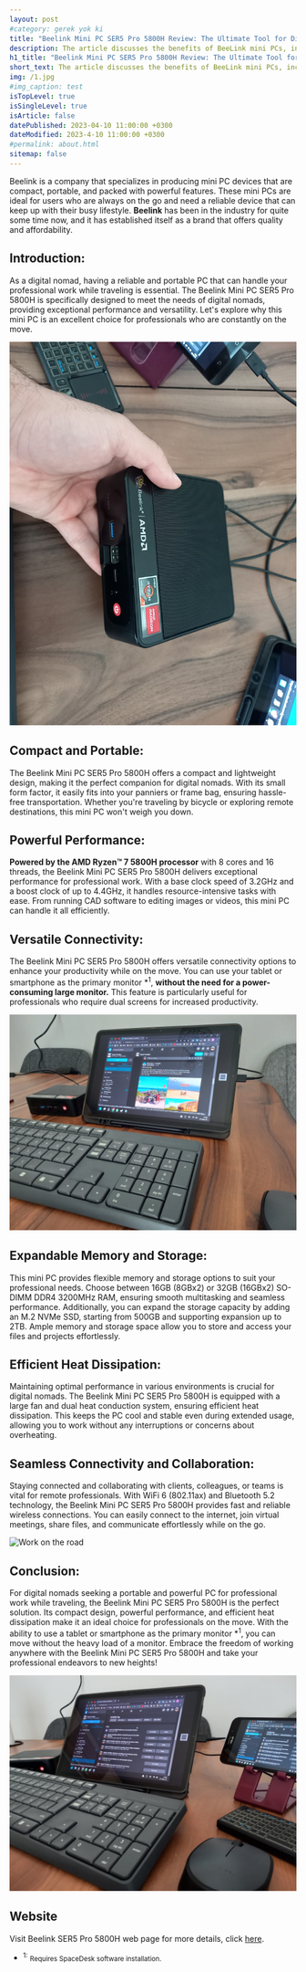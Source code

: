 ```yaml
---
layout: post
#category: gerek yok ki
title: "Beelink Mini PC SER5 Pro 5800H Review: The Ultimate Tool for Digital Nomads on the Go!"
description: The article discusses the benefits of BeeLink mini PCs, including their sleek and stylish design, powerful Intel processors, and advanced cooling systems. The article also highlights the pre-installed operating systems, built-in connectivity options, and range of ports, making BeeLink mini PCs an ideal choice for users who need a reliable device for work, gaming, or other activities. The article concludes that BeeLink mini PCs offer quality and affordability, making them a great value for users who need a portable device that can keep up with their busy lifestyle.
h1_title: "Beelink Mini PC SER5 Pro 5800H Review: The Ultimate Tool for Digital Nomads on the Go!"
short_text: The article discusses the benefits of BeeLink mini PCs, including their sleek and stylish design, powerful Intel processors, and advanced cooling systems. The article also highlights the pre-installed operating systems, built-in connectivity options, and range of ports, making BeeLink mini PCs an ideal choice for users who need a reliable device for work, gaming, or other activities. The article concludes that BeeLink mini PCs offer quality and affordability, making them a great value for users who need a portable device that can keep up with their busy lifestyle.
img: /1.jpg
#img_caption: test
isTopLevel: true
isSingleLevel: true
isArticle: false
datePublished: 2023-04-10 11:00:00 +0300
dateModified: 2023-4-10 11:00:00 +0300
#permalink: about.html
sitemap: false
---
```

<!--
![image4](https://user-images.githubusercontent.com/81257909/161527066-d384b26a-620c-46dc-8d46-e06bb6bc4183.jpg)
![image8](https://user-images.githubusercontent.com/81257909/161527078-8f7c8d6c-8d15-46a5-81d9-2b76dcc896ac.png)
-->


Beelink is a company that specializes in producing mini PC devices that are compact, portable, and packed with powerful features. 
These mini PCs are ideal for users who are always on the go and need a reliable device that can keep up with their busy lifestyle. 
**Beelink** has been in the industry for quite some time now, and it has established itself as a brand that offers quality and affordability.

## Introduction:
As a digital nomad, having a reliable and portable PC that can handle your professional work while traveling is essential. 
The Beelink Mini PC SER5 Pro 5800H is specifically designed to meet the needs of digital nomads, providing exceptional performance and versatility. 
Let's explore why this mini PC is an excellent choice for professionals who are constantly on the move.

![Windows 11](/1.5.jpg "Windows 11 pre-installed")

## Compact and Portable:
The Beelink Mini PC SER5 Pro 5800H offers a compact and lightweight design, making it the perfect companion for digital nomads. 
With its small form factor, it easily fits into your panniers or frame bag, ensuring hassle-free transportation. 
Whether you're traveling by bicycle or exploring remote destinations, this mini PC won't weigh you down.

## Powerful Performance:
**Powered by the AMD Ryzen™ 7 5800H processor** with 8 cores and 16 threads, the Beelink Mini PC SER5 Pro 5800H delivers 
exceptional performance for professional work. With a base clock speed of 3.2GHz and a boost clock of up to 4.4GHz, 
it handles resource-intensive tasks with ease. From running CAD software to editing images or videos, this mini PC can handle it all efficiently.

## Versatile Connectivity:
The Beelink Mini PC SER5 Pro 5800H offers versatile connectivity options to enhance your productivity while on the move. 
You can use your tablet or smartphone as the primary monitor \*<sup>1</sup>, **without the need for a power-consuming large monitor.** 
This feature is particularly useful for professionals who require dual screens for increased productivity.

![Work station](/2.jpg "Carry your work where ever you go")

## Expandable Memory and Storage:
This mini PC provides flexible memory and storage options to suit your professional needs. 
Choose between 16GB (8GBx2) or 32GB (16GBx2) SO-DIMM DDR4 3200MHz RAM, ensuring smooth multitasking and seamless performance. 
Additionally, you can expand the storage capacity by adding an M.2 NVMe SSD, starting from 500GB and supporting expansion up to 2TB. 
Ample memory and storage space allow you to store and access your files and projects effortlessly.

## Efficient Heat Dissipation:
Maintaining optimal performance in various environments is crucial for digital nomads. The Beelink Mini PC SER5 Pro 5800H is equipped 
with a large fan and dual heat conduction system, ensuring efficient heat dissipation. This keeps the PC cool and stable even during extended usage, 
allowing you to work without any interruptions or concerns about overheating.

## Seamless Connectivity and Collaboration:
Staying connected and collaborating with clients, colleagues, or teams is vital for remote professionals. With WiFi 6 (802.11ax) and 
Bluetooth 5.2 technology, the Beelink Mini PC SER5 Pro 5800H provides fast and reliable wireless connections. You can easily connect to the internet, 
join virtual meetings, share files, and communicate effortlessly while on the go.

![Work on the road](/3.jpg "Compact and portable high-power work station")

## Conclusion:
For digital nomads seeking a portable and powerful PC for professional work while traveling, the Beelink Mini PC SER5 Pro 5800H is the perfect solution. 
Its compact design, powerful performance, and efficient heat dissipation make it an ideal choice for professionals on the move. 
With the ability to use a tablet or smartphone as the primary monitor \*<sup>1</sup>, you can move without the heavy load of a monitor. 
Embrace the freedom of working anywhere with the Beelink Mini PC SER5 Pro 5800H and take your professional endeavors to new heights!

![Phone and Tablet as monitor](/4.jpg "You can use your phone or tablet as your primary monitor")

## Website

Visit Beelink SER5 Pro 5800H web page for more details, click [here](https://www.bee-link.com/catalog/product/index?id=464).



- <sup>1:</sup> <small>Requires SpaceDesk software installation.</small>